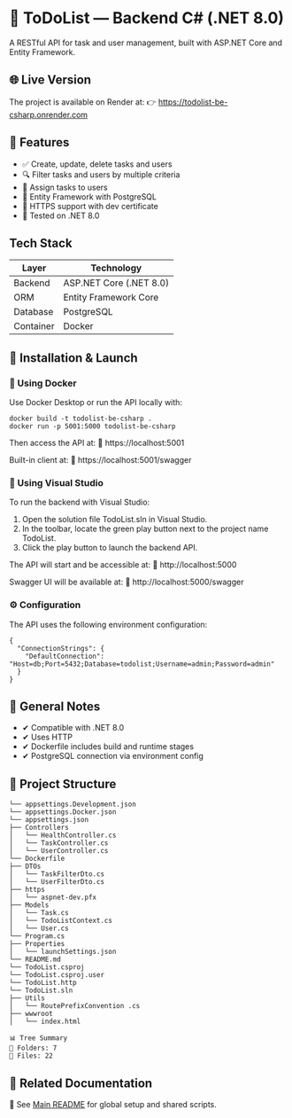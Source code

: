 # 🧾 ToDoList — Backend C# (.NET 8.0)

A RESTful API for task and user management, built with ASP.NET Core and Entity Framework.

## 🌐 Live Version

The project is available on Render at: 👉 https://todolist-be-csharp.onrender.com

## 🧩 Features

- ✅ Create, update, delete tasks and users
- 🔍 Filter tasks and users by multiple criteria
- 👥 Assign tasks to users
- 🧠 Entity Framework with PostgreSQL
- 🔐 HTTPS support with dev certificate
- 🧪 Tested on .NET 8.0

## Tech Stack

| Layer     | Technology              |
| --------- | ----------------------- |
| Backend   | ASP.NET Core (.NET 8.0) |
| ORM       | Entity Framework Core   |
| Database  | PostgreSQL              |
| Container | Docker                  |

<a name="installation-and-launch"></a>

## 🚀 Installation & Launch

### 🐳 Using Docker

Use Docker Desktop or run the API locally with:

```
docker build -t todolist-be-csharp .
docker run -p 5001:5000 todolist-be-csharp
```

Then access the API at: 📍 https://localhost:5001

Built-in client at: 📍 https://localhost:5001/swagger

### 🧰 Using Visual Studio

To run the backend with Visual Studio:

1. Open the solution file TodoList.sln in Visual Studio.
2. In the toolbar, locate the green play button next to the project name TodoList.
3. Click the play button to launch the backend API.

The API will start and be accessible at: 📍 http://localhost:5000

Swagger UI will be available at: 📍 http://localhost:5000/swagger

### ⚙️ Configuration

The API uses the following environment configuration:

```
{
  "ConnectionStrings": {
    "DefaultConnection": "Host=db;Port=5432;Database=todolist;Username=admin;Password=admin"
  }
}
```

## 📌 General Notes

- ✔ Compatible with .NET 8.0
- ✔ Uses HTTP
- ✔ Dockerfile includes build and runtime stages
- ✔ PostgreSQL connection via environment config

## 📁 Project Structure

```
└── appsettings.Development.json
└── appsettings.Docker.json
└── appsettings.json
├── Controllers
│   └── HealthController.cs
│   └── TaskController.cs
│   └── UserController.cs
└── Dockerfile
├── DTOs
│   └── TaskFilterDto.cs
│   └── UserFilterDto.cs
├── https
│   └── aspnet-dev.pfx
├── Models
│   └── Task.cs
│   └── TodoListContext.cs
│   └── User.cs
└── Program.cs
├── Properties
│   └── launchSettings.json
└── README.md
└── TodoList.csproj
└── TodoList.csproj.user
└── TodoList.http
└── TodoList.sln
├── Utils
│   └── RoutePrefixConvention .cs
├── wwwroot
│   └── index.html

📊 Tree Summary
📁 Folders: 7
📄 Files: 22
```

## 🔗 Related Documentation

📖 See [Main README](../README.md) for global setup and shared scripts.

